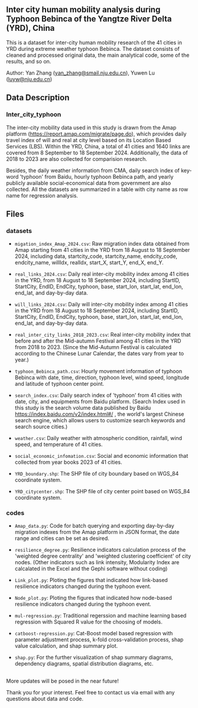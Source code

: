 ## Inter city human mobility analysis during Typhoon Bebinca of the Yangtze River Delta (YRD), China

This is a dataset for inter-city human mobility research of the 41 cities in YRD during extreme weather typhoon Bebinca. The dataset consists of cleaned and processed original data, the main analytical code, some of the results, and so on.

Author: Yan Zhang (yan_zhang@smail.nju.edu.cn), Yuwen Lu (luyw@nju.edu.cn)

## Data Description
### Inter_city_typhoon
The inter-city mobility data used in this study is drawn from the Amap platform (https://report.amap.com/migrate/page.do), which provides daily travel index of will and real at city level based on its Location Based Services (LBS). Within the YRD, China, a total of 41 cities and 1640 links are covered from 8 September to 18 September 2024. Additionally, the data of 2018 to 2023 are also collected for comparision research.

Besides, the daily weather information from CMA, daily search index of key-word 'typhoon' from Baidu, hourly typhoon Bebinca path, and yearly publicly available social-economical data from government are also collected. All the datasets are summarized in a table with city name as row name for regression analysis.

## Files
### datasets
* `migation_index_Amap_2024.csv`: Raw migration index data obtained from Amap starting from 41 cities in the YRD from 18 August to 18 September 2024, including data, startcity_code, startcity_name, endcity_code, endcity_name, willIdx, realIdx, start_X, start_Y, end_X, end_Y. 

* `real_links_2024.csv`: Daily real inter-city mobility index among 41 cities in the YRD, from 18 August to 18 September 2024, including StartID, StartCity, EndID, EndCity, typhoon, base, start_lon, start_lat, end_lon, end_lat, and day-by-day data. 

* `will_links_2024.csv`: Daily will inter-city mobility index among 41 cities in the YRD from 18 August to 18 September 2024, including StartID, StartCity, EndID, EndCity, typhoon, base, start_lon, start_lat, end_lon, end_lat, and day-by-day data.

* `real_inter_city_links_2018_2023.csv`: Real inter-city mobility index that before and after the Mid-autumn Festival among 41 cities in the YRD from 2018 to 2023. (Since the Mid-Autumn Festival is calculated according to the Chinese Lunar Calendar, the dates vary from year to year.)

* `typhoon_Bebinca_path.csv`: Hourly movement information of typhoon Bebinca with date, time, direction, typhoon level, wind speed, longitude and latitude of typhoon center point.

* `search_index.csv`: Daily search index of 'typhoon' from 41 cities with date, city, and equipments from Baidu platform. (Search Index used in this study is the search volume data published by Baidu https://index.baidu.com/v2/index.html#/ , the world's largest Chinese search engine, which allows users to customize search keywords and search source cities.)

* `weather.csv`: Daily weather with atmospheric condition, rainfall, wind speed, and temperature of 41 cities.

* `social_economic_infomation.csv`: Social and economic information that collected from year books 2023 of 41 cities. 

* `YRD_boundary.shp`: The SHP file of city boundary based on WGS_84 coordinate system. 

* `YRD_citycenter.shp`: The SHP file of city center point based on WGS_84 coordinate system. 

### codes
* `Amap_data.py`: Code for batch querying and exporting day-by-day migration indexes from the Amap platform in JSON format, the date range and cities can be set as desired.

* `resilience_degree.py`: Resilience indicators calculation process of the 'weighted degree centrality' and 'weighted clustering coefficient' of city nodes. (Other indicators such as link intensity, Modularity Index are calcalated in the Excel and the Gephi software without coding)

* `Link_plot.py`:  Ploting the figures that indicated how link-based resilience indicators changed during the typhoon event. 

* `Node_plot.py`:  Ploting the figures that indicated how node-based resilience indicators changed during the typhoon event. 

* `mul-regression.py`: Traditional regerssion and machine learning based regression with Squared R value for the choosing of models.  

* `catboost-regression.py`: Cat-Boost model based regression with parameter adjustment process, k-fold cross-validation process, shap value calculation, and shap summary plot. 

* `shap.py`: For the further visualization of shap summary diagrams, dependency diagrams, spatial distribution diagrams, etc.

##
More updates will be posed in the near future! 

Thank you for your interest. Feel free to contact us via email with any questions about data and code.
